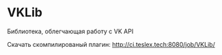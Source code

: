 # VKLib
Библиотека, облегчающая работу с VK API

Скачать скомпилированый плагин: http://ci.teslex.tech:8080/job/VKLib/
